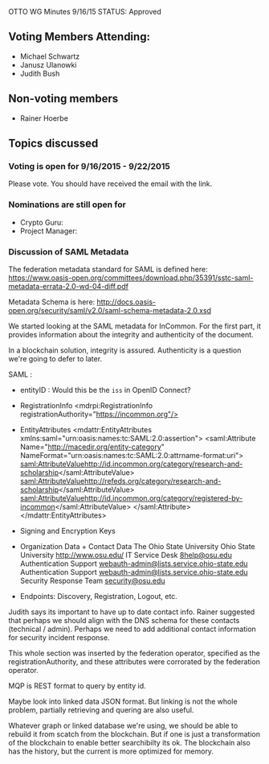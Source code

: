 OTTO WG Minutes 9/16/15
STATUS: Approved

## Voting Members Attending:
 - Michael Schwartz
 - Janusz Ulanowki
 - Judith Bush
 
## Non-voting members
 - Rainer Hoerbe

## Topics discussed

### Voting is open for 9/16/2015 - 9/22/2015

Please vote. You should have received the email with the link.

### Nominations are still open for
 - Crypto Guru:
 - Project Manager:

### Discussion of SAML Metadata

The federation metadata standard for SAML is defined here:
  https://www.oasis-open.org/committees/download.php/35391/sstc-saml-metadata-errata-2.0-wd-04-diff.pdf
  
Metadata Schema is here:
 http://docs.oasis-open.org/security/saml/v2.0/saml-schema-metadata-2.0.xsd
 
We started looking at the SAML metadata for InCommon. For the first part, it provides
information about the integrity and authenticity of the document. 

In a blockchain solution, integrity is assured. Authenticity is a question we're going to 
defer to later. 

SAML : 
 - entityID : Would this be the `iss` in OpenID Connect? 
    <EntityDescriptor entityID="https://carmenwiki.osu.edu/shibboleth">
    
 - RegistrationInfo
    <mdrpi:RegistrationInfo registrationAuthority="https://incommon.org"/>
    
 - EntityAttributes
    <mdattr:EntityAttributes xmlns:saml="urn:oasis:names:tc:SAML:2.0:assertion">
      <saml:Attribute Name="http://macedir.org/entity-category" NameFormat="urn:oasis:names:tc:SAML:2.0:attrname-format:uri">
        <saml:AttributeValue>http://id.incommon.org/category/research-and-scholarship</saml:AttributeValue>
        <saml:AttributeValue>http://refeds.org/category/research-and-scholarship</saml:AttributeValue>
        <saml:AttributeValue>http://id.incommon.org/category/registered-by-incommon</saml:AttributeValue>
      </saml:Attribute>
    </mdattr:EntityAttributes>
    
 - Signing and Encryption Keys

 - Organization Data + Contact Data 
    <Organization>
      <OrganizationName xml:lang="en">The Ohio State University</OrganizationName>
      <OrganizationDisplayName xml:lang="en">Ohio State University</OrganizationDisplayName>
      <OrganizationURL xml:lang="en">http://www.osu.edu/</OrganizationURL>
    </Organization>
    <ContactPerson contactType="support">
      <GivenName>IT Service Desk</GivenName>
      <EmailAddress>8help@osu.edu</EmailAddress>
    </ContactPerson>
    <ContactPerson contactType="technical">
      <GivenName>Authentication Support</GivenName>
      <EmailAddress>webauth-admin@lists.service.ohio-state.edu</EmailAddress>
    </ContactPerson>
    <ContactPerson contactType="administrative">
      <GivenName>Authentication Support</GivenName>
      <EmailAddress>webauth-admin@lists.service.ohio-state.edu</EmailAddress>
    </ContactPerson>
    <ContactPerson xmlns:icmd="http://id.incommon.org/metadata" contactType="other" icmd:contactType="http://id.incommon.org/metadata/contactType/security">
      <GivenName>Security Response Team</GivenName>
      <EmailAddress>security@osu.edu</EmailAddress>
    </ContactPerson>
  
  - Endpoints: Discovery, Registration, Logout, etc.
  
  
Judith says its important to have up to date contact info. Rainer suggested that perhaps we should align
with the DNS schema for these contacts (technical / admin). Perhaps we need to add additional contact information
for security incident response. 

This whole section was inserted by the federation operator, specified as the 
registrationAuthority, and these attributes were corrorated by the federation operator.

MQP is REST format to query by entity id. 

Maybe look into linked data JSON format. But linking is not the whole problem, partially retrieving and quering
are also useful. 

Whatever graph or linked database we're using, we should be able to rebuild it from scatch from the blockchain.
But if one is just a transformation of the blockchain to enable better searchibilty its ok. The blockchain also
has the history, but the current is more optimized for memory. 